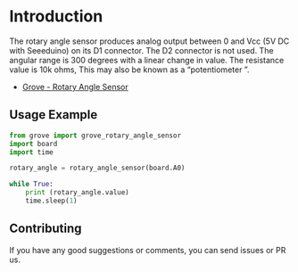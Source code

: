 # Introduction
The rotary angle sensor produces analog output between 0 and Vcc (5V DC with Seeeduino) on its D1 connector. The D2 connector is not used. The angular range is 300 degrees with a linear change in value. The resistance value is 10k ohms, This may also be known as a “potentiometer ”.

- [Grove - Rotary Angle Sensor](https://www.seeedstudio.com/Grove-Rotary-Angle-Sensor-p-770.html)

## Usage Example

```python
from grove import grove_rotary_angle_sensor
import board
import time

rotary_angle = rotary_angle_sensor(board.A0)

while True:
    print (rotary_angle.value)
    time.sleep(1)
```
## Contributing

If you have any good suggestions or comments, you can send issues or PR us.
